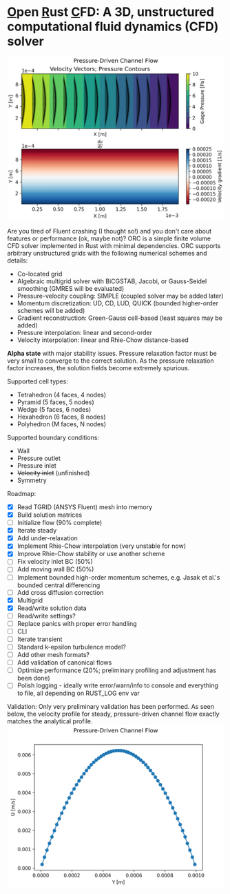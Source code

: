 # <ins>O</ins>pen <ins>R</ins>ust <ins>C</ins>FD: A 3D, unstructured computational fluid dynamics (CFD) solver

![Channel flow contour plots](./examples/channel_flow_contour_plots.png)

Are you tired of Fluent crashing (I thought so!) and you don't care about
features or performance (ok, maybe not)? ORC is a simple finite volume CFD
solver implemented in Rust with minimal dependencies. ORC supports arbitrary
unstructured grids with the following numerical schemes and details:
- Co-located grid
- Algebraic multigrid solver with BiCGSTAB, Jacobi, or Gauss-Seidel smoothing (GMRES will be evaluated)
- Pressure-velocity coupling: SIMPLE (coupled solver may be added later)
- Momentum discretization: UD, CD, LUD, QUICK (bounded higher-order schemes will be added)
- Gradient reconstruction: Green-Gauss cell-based (least squares may be added)
- Pressure interpolation: linear and second-order
- Velocity interpolation: linear and Rhie-Chow distance-based

**Alpha state** with major stability issues. Pressure relaxation factor must be very
small to converge to the correct solution. As the pressure relaxation factor
increases, the solution fields become extremely spurious. 

Supported cell types:
- Tetrahedron (4 faces, 4 nodes)
- Pyramid (5 faces, 5 nodes)
- Wedge (5 faces, 6 nodes)
- Hexahedron (6 faces, 8 nodes)
- Polyhedron (M faces, N nodes)

Supported boundary conditions:
- Wall
- Pressure outlet
- Pressure inlet
- ~~Velocity inlet~~ (unfinished)
- Symmetry

Roadmap:
- [X] Read TGRID (ANSYS Fluent) mesh into memory
- [X] Build solution matrices
- [ ] Initialize flow (90% complete)
- [X] Iterate steady
- [X] Add under-relaxation
- [X] Implement Rhie-Chow interpolation (very unstable for now)
- [X] Improve Rhie-Chow stability or use another scheme
- [ ] Fix velocity inlet BC (50%)
- [ ] Add moving wall BC (50%)
- [ ] Implement bounded high-order momentum schemes, e.g. Jasak et al.'s bounded central differencing
- [ ] Add cross diffusion correction
- [X] Multigrid
- [X] Read/write solution data
- [ ] Read/write settings?
- [ ] Replace panics with proper error handling
- [ ] CLI
- [ ] Iterate transient
- [ ] Standard k-epsilon turbulence model?
- [ ] Add other mesh formats?
- [ ] Add validation of canonical flows
- [ ] Optimize performance (20%; preliminary profiling and adjustment has been done)
- [ ] Polish logging - ideally write error/warn/info to console and everything to file, all depending on RUST_LOG env var

Validation:
Only very preliminary validation has been performed. As seen below, the
velocity profile for steady, pressure-driven channel flow exactly matches the
analytical profile.
![Channel flow velocity profile](./examples/channel_flow_velocity_profile.png)
